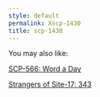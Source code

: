 ```yaml
---
style: default
permalink: Xscp-1430
title: scp-1430
---
```

You may also like:

[SCP-566: Word a Day](http://scp-wiki.net/scp-566)

[Strangers of Site-17: 343](http://scp-wiki.net/strangers-of-site-17-part-two)
